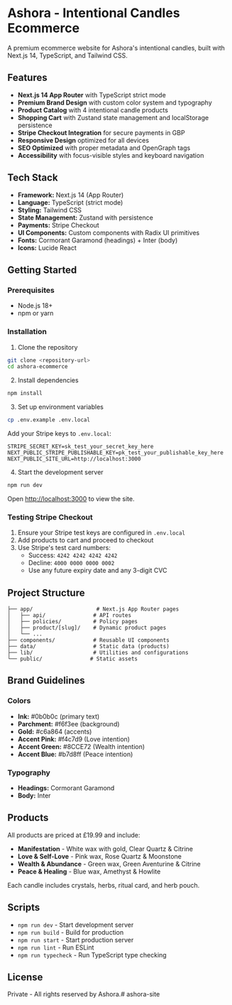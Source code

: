 # Ashora - Intentional Candles Ecommerce

A premium ecommerce website for Ashora's intentional candles, built with Next.js 14, TypeScript, and Tailwind CSS.

## Features

- **Next.js 14 App Router** with TypeScript strict mode
- **Premium Brand Design** with custom color system and typography
- **Product Catalog** with 4 intentional candle products
- **Shopping Cart** with Zustand state management and localStorage persistence
- **Stripe Checkout Integration** for secure payments in GBP
- **Responsive Design** optimized for all devices
- **SEO Optimized** with proper metadata and OpenGraph tags
- **Accessibility** with focus-visible styles and keyboard navigation

## Tech Stack

- **Framework:** Next.js 14 (App Router)
- **Language:** TypeScript (strict mode)
- **Styling:** Tailwind CSS
- **State Management:** Zustand with persistence
- **Payments:** Stripe Checkout
- **UI Components:** Custom components with Radix UI primitives
- **Fonts:** Cormorant Garamond (headings) + Inter (body)
- **Icons:** Lucide React

## Getting Started

### Prerequisites

- Node.js 18+ 
- npm or yarn

### Installation

1. Clone the repository
```bash
git clone <repository-url>
cd ashora-ecommerce
```

2. Install dependencies
```bash
npm install
```

3. Set up environment variables
```bash
cp .env.example .env.local
```

Add your Stripe keys to `.env.local`:
```env
STRIPE_SECRET_KEY=sk_test_your_secret_key_here
NEXT_PUBLIC_STRIPE_PUBLISHABLE_KEY=pk_test_your_publishable_key_here
NEXT_PUBLIC_SITE_URL=http://localhost:3000
```

4. Start the development server
```bash
npm run dev
```

Open [http://localhost:3000](http://localhost:3000) to view the site.

### Testing Stripe Checkout

1. Ensure your Stripe test keys are configured in `.env.local`
2. Add products to cart and proceed to checkout
3. Use Stripe's test card numbers:
   - Success: `4242 4242 4242 4242`
   - Decline: `4000 0000 0000 0002`
   - Use any future expiry date and any 3-digit CVC

## Project Structure

```
├── app/                    # Next.js App Router pages
│   ├── api/               # API routes
│   ├── policies/          # Policy pages
│   ├── product/[slug]/    # Dynamic product pages
│   └── ...
├── components/            # Reusable UI components
├── data/                  # Static data (products)
├── lib/                   # Utilities and configurations
└── public/               # Static assets
```

## Brand Guidelines

### Colors
- **Ink:** #0b0b0c (primary text)
- **Parchment:** #f6f3ee (background)
- **Gold:** #c6a864 (accents)
- **Accent Pink:** #f4c7d9 (Love intention)
- **Accent Green:** #8CCE72 (Wealth intention)  
- **Accent Blue:** #b7d8ff (Peace intention)

### Typography
- **Headings:** Cormorant Garamond
- **Body:** Inter

## Products

All products are priced at £19.99 and include:
- **Manifestation** - White wax with gold, Clear Quartz & Citrine
- **Love & Self-Love** - Pink wax, Rose Quartz & Moonstone
- **Wealth & Abundance** - Green wax, Green Aventurine & Citrine
- **Peace & Healing** - Blue wax, Amethyst & Howlite

Each candle includes crystals, herbs, ritual card, and herb pouch.

## Scripts

- `npm run dev` - Start development server
- `npm run build` - Build for production
- `npm run start` - Start production server  
- `npm run lint` - Run ESLint
- `npm run typecheck` - Run TypeScript type checking

## License

Private - All rights reserved by Ashora.#   a s h o r a - s i t e  
 